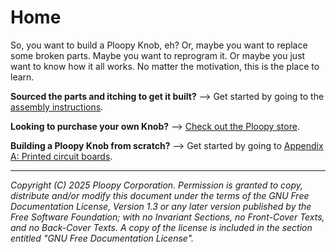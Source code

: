 # Home

So, you want to build a Ploopy Knob, eh? Or, maybe you want to replace some broken parts. Maybe you want to reprogram it. Or maybe you just want to know how it all works. No matter the motivation, this is the place to learn.

**Sourced the parts and itching to get it built?** --> Get started by going to the [assembly instructions](assembly-instructions.md).

**Looking to purchase your own Knob?** --> [Check out the Ploopy store](https://ploopy.co/product-category/knob).

**Building a Ploopy Knob from scratch?** --> Get started by going to [Appendix A: Printed circuit boards](appendices/pcbs.md).

---

*Copyright (C) 2025 Ploopy Corporation. Permission is granted to copy, distribute and/or modify this document under the terms of the GNU Free Documentation License, Version 1.3 or any later version published by the Free Software Foundation; with no Invariant Sections, no Front-Cover Texts, and no Back-Cover Texts. A copy of the license is included in the section entitled "GNU Free Documentation License".*